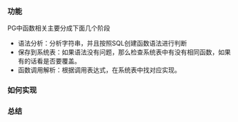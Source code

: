 ### 功能
PG中函数相关主要分成下面几个阶段
+ 语法分析：分析字符串，并且按照SQL创建函数语法进行判断
+ 保存到系统表：如果语法没有问题，那么检查系统表中有没有相同函数，如果有的话看是否要覆盖。
+ 函数调用解析：根据调用表达式，在系统表中找对应实现。

### 如何实现
### 总结